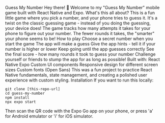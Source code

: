 Guess My Number
Hey there! 👋 Welcome to my "Guess My Number" mobile game built with React Native and Expo.
What's this all about?
This is a fun little game where you pick a number, and your phone tries to guess it. It's a twist on the classic guessing game - instead of you doing the guessing, your device does!
The game tracks how many attempts it takes for your phone to figure out your number. The fewer rounds it takes, the "smarter" your phone seems to be!
How to play
Choose a secret number when you start the game
The app will make a guess
Give the app hints - tell it if your number is higher or lower
Keep going until the app guesses correctly
See the final score - how many rounds it took to guess your number
Challenge yourself or friends to stump the app for as long as possible!
Built with:
React Native
Expo
Custom UI components
Responsive design for different screen sizes
Custom fonts (Open Sans)
This was a fun project to practice React Native fundamentals, state management, and creating a polished user experience with custom styling.
Installation
If you want to run this locally:
```
git clone [this-repo-url]
cd guess-my-number
npm install
npx expo start
```
Then scan the QR code with the Expo Go app on your phone, or press 'a' for Android emulator or 'i' for iOS simulator.
